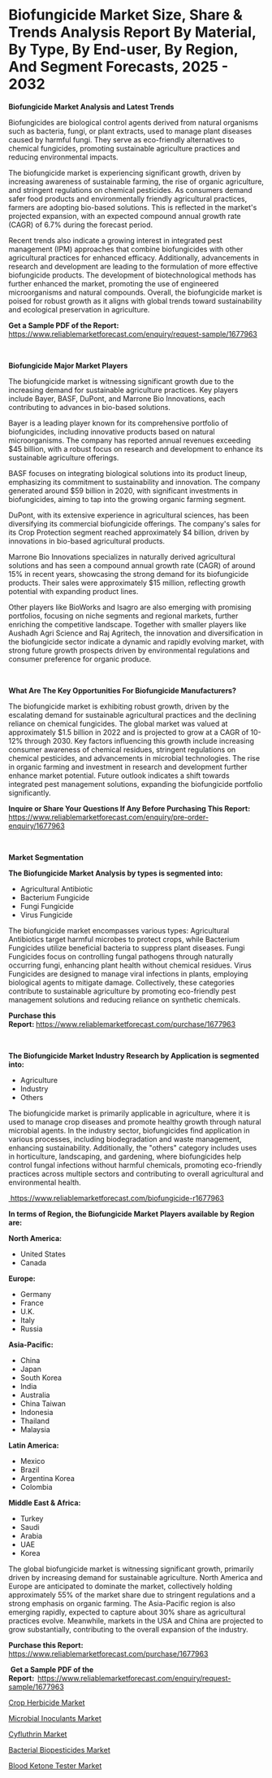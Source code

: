 <p><h1>Biofungicide Market Size, Share & Trends Analysis Report By Material, By Type, By End-user, By Region, And Segment Forecasts, 2025 - 2032</h1></p><p><strong>Biofungicide Market Analysis and Latest Trends</strong></p>
<p><p>Biofungicides are biological control agents derived from natural organisms such as bacteria, fungi, or plant extracts, used to manage plant diseases caused by harmful fungi. They serve as eco-friendly alternatives to chemical fungicides, promoting sustainable agriculture practices and reducing environmental impacts.</p><p>The biofungicide market is experiencing significant growth, driven by increasing awareness of sustainable farming, the rise of organic agriculture, and stringent regulations on chemical pesticides. As consumers demand safer food products and environmentally friendly agricultural practices, farmers are adopting bio-based solutions. This is reflected in the market's projected expansion, with an expected compound annual growth rate (CAGR) of 6.7% during the forecast period.</p><p>Recent trends also indicate a growing interest in integrated pest management (IPM) approaches that combine biofungicides with other agricultural practices for enhanced efficacy. Additionally, advancements in research and development are leading to the formulation of more effective biofungicide products. The development of biotechnological methods has further enhanced the market, promoting the use of engineered microorganisms and natural compounds. Overall, the biofungicide market is poised for robust growth as it aligns with global trends toward sustainability and ecological preservation in agriculture.</p></p>
<p><strong>Get a Sample PDF of the Report:&nbsp;</strong> <a href="https://www.reliablemarketforecast.com/enquiry/request-sample/1677963?utm_campaign=1903&utm_medium=2&utm_source=Github&utm_content=ia&utm_term=25032025&utm_id=biofungicide">https://www.reliablemarketforecast.com/enquiry/request-sample/1677963</a></p>
<p>&nbsp;</p>
<p><strong>Biofungicide Major Market Players</strong></p>
<p><p>The biofungicide market is witnessing significant growth due to the increasing demand for sustainable agriculture practices. Key players include Bayer, BASF, DuPont, and Marrone Bio Innovations, each contributing to advances in bio-based solutions.</p><p>Bayer is a leading player known for its comprehensive portfolio of biofungicides, including innovative products based on natural microorganisms. The company has reported annual revenues exceeding $45 billion, with a robust focus on research and development to enhance its sustainable agriculture offerings.</p><p>BASF focuses on integrating biological solutions into its product lineup, emphasizing its commitment to sustainability and innovation. The company generated around $59 billion in 2020, with significant investments in biofungicides, aiming to tap into the growing organic farming segment.</p><p>DuPont, with its extensive experience in agricultural sciences, has been diversifying its commercial biofungicide offerings. The company's sales for its Crop Protection segment reached approximately $4 billion, driven by innovations in bio-based agricultural products.</p><p>Marrone Bio Innovations specializes in naturally derived agricultural solutions and has seen a compound annual growth rate (CAGR) of around 15% in recent years, showcasing the strong demand for its biofungicide products. Their sales were approximately $15 million, reflecting growth potential with expanding product lines.</p><p>Other players like BioWorks and Isagro are also emerging with promising portfolios, focusing on niche segments and regional markets, further enriching the competitive landscape. Together with smaller players like Aushadh Agri Science and Raj Agritech, the innovation and diversification in the biofungicide sector indicate a dynamic and rapidly evolving market, with strong future growth prospects driven by environmental regulations and consumer preference for organic produce.</p></p>
<p>&nbsp;</p>
<p><strong>What Are The Key Opportunities For Biofungicide Manufacturers?</strong></p>
<p><p>The biofungicide market is exhibiting robust growth, driven by the escalating demand for sustainable agricultural practices and the declining reliance on chemical fungicides. The global market was valued at approximately $1.5 billion in 2022 and is projected to grow at a CAGR of 10-12% through 2030. Key factors influencing this growth include increasing consumer awareness of chemical residues, stringent regulations on chemical pesticides, and advancements in microbial technologies. The rise in organic farming and investment in research and development further enhance market potential. Future outlook indicates a shift towards integrated pest management solutions, expanding the biofungicide portfolio significantly.</p></p>
<p><strong>Inquire or Share Your Questions If Any Before Purchasing This Report:</strong> <a href="https://www.reliablemarketforecast.com/enquiry/pre-order-enquiry/1677963?utm_campaign=1903&utm_medium=2&utm_source=Github&utm_content=ia&utm_term=25032025&utm_id=biofungicide">https://www.reliablemarketforecast.com/enquiry/pre-order-enquiry/1677963</a></p>
<p>&nbsp;</p>
<p><strong>Market Segmentation</strong></p>
<p><strong>The Biofungicide Market Analysis by types is segmented into:</strong></p>
<p><ul><li>Agricultural Antibiotic</li><li>Bacterium Fungicide</li><li>Fungi Fungicide</li><li>Virus Fungicide</li></ul></p>
<p><p>The biofungicide market encompasses various types: Agricultural Antibiotics target harmful microbes to protect crops, while Bacterium Fungicides utilize beneficial bacteria to suppress plant diseases. Fungi Fungicides focus on controlling fungal pathogens through naturally occurring fungi, enhancing plant health without chemical residues. Virus Fungicides are designed to manage viral infections in plants, employing biological agents to mitigate damage. Collectively, these categories contribute to sustainable agriculture by promoting eco-friendly pest management solutions and reducing reliance on synthetic chemicals.</p></p>
<p><strong>Purchase this Report:&nbsp;</strong><a href="https://www.reliablemarketforecast.com/purchase/1677963?utm_campaign=1903&utm_medium=2&utm_source=Github&utm_content=ia&utm_term=25032025&utm_id=biofungicide">https://www.reliablemarketforecast.com/purchase/1677963</a></p>
<p>&nbsp;</p>
<p><strong>The Biofungicide Market Industry Research by Application is segmented into:</strong></p>
<p><ul><li>Agriculture</li><li>Industry</li><li>Others</li></ul></p>
<p><p>The biofungicide market is primarily applicable in agriculture, where it is used to manage crop diseases and promote healthy growth through natural microbial agents. In the industry sector, biofungicides find application in various processes, including biodegradation and waste management, enhancing sustainability. Additionally, the "others" category includes uses in horticulture, landscaping, and gardening, where biofungicides help control fungal infections without harmful chemicals, promoting eco-friendly practices across multiple sectors and contributing to overall agricultural and environmental health.</p></p>
<p><a href="https://www.reliablemarketforecast.com/biofungicide-r1677963?utm_campaign=1903&utm_medium=2&utm_source=Github&utm_content=ia&utm_term=25032025&utm_id=biofungicide">&nbsp;https://www.reliablemarketforecast.com/biofungicide-r1677963</a></p>
<p><strong>In terms of Region, the Biofungicide Market Players available by Region are:</strong></p>
<p>
    <p> <strong> North America: </strong>
        <ul>
            <li>United States</li>
            <li>Canada</li>
        </ul>
        </p> 
    <p> <strong> Europe: </strong>
        <ul>
            <li>Germany</li>
            <li>France</li>
            <li>U.K.</li>
            <li>Italy</li>
            <li>Russia</li>
        </ul>
        </p> 
    <p> <strong> Asia-Pacific: </strong>
        <ul>
            <li>China</li>
            <li>Japan</li>
            <li>South Korea</li>
            <li>India</li>
            <li>Australia</li>
            <li>China Taiwan</li>
            <li>Indonesia</li>
            <li>Thailand</li>
            <li>Malaysia</li>
        </ul>
        </p> 
    <p> <strong> Latin America: </strong>
        <ul>
            <li>Mexico</li>
            <li>Brazil</li>
            <li>Argentina Korea</li>
            <li>Colombia</li>
        </ul>
        </p> 
    <p> <strong> Middle East & Africa: </strong>
        <ul>
            <li>Turkey</li>
            <li>Saudi</li>
            <li>Arabia</li>
            <li>UAE</li>
            <li>Korea</li>
        </ul>
    </p>
    </p>
<p><p>The global biofungicide market is witnessing significant growth, primarily driven by increasing demand for sustainable agriculture. North America and Europe are anticipated to dominate the market, collectively holding approximately 55% of the market share due to stringent regulations and a strong emphasis on organic farming. The Asia-Pacific region is also emerging rapidly, expected to capture about 30% share as agricultural practices evolve. Meanwhile, markets in the USA and China are projected to grow substantially, contributing to the overall expansion of the industry.</p></p>
<p><strong>Purchase this Report: </strong><a href="https://www.reliablemarketforecast.com/purchase/1677963?utm_campaign=1903&utm_medium=2&utm_source=Github&utm_content=ia&utm_term=25032025&utm_id=biofungicide">https://www.reliablemarketforecast.com/purchase/1677963</a></p>
<p>&nbsp;<strong>Get a Sample PDF of the Report:&nbsp;&nbsp;</strong><a href="https://www.reliablemarketforecast.com/enquiry/request-sample/1677963?utm_campaign=1903&utm_medium=2&utm_source=Github&utm_content=ia&utm_term=25032025&utm_id=biofungicide">https://www.reliablemarketforecast.com/enquiry/request-sample/1677963</a></p>
<p><strong></strong></p>
<p><p><a href="https://github.com/negrocybul4w/Market-Research-Report-List-1/blob/main/crop-herbicide-market.md?utm_campaign=1903&utm_medium=2&utm_source=Github&utm_content=ia&utm_term=25032025&utm_id=biofungicide">Crop Herbicide Market</a></p><p><a href="https://github.com/landtmman/Market-Research-Report-List-1/blob/main/microbial-inoculants-market.md?utm_campaign=1903&utm_medium=2&utm_source=Github&utm_content=ia&utm_term=25032025&utm_id=biofungicide">Microbial Inoculants Market</a></p><p><a href="https://github.com/tigoryemm/Market-Research-Report-List-1/blob/main/cyfluthrin-market.md?utm_campaign=1903&utm_medium=2&utm_source=Github&utm_content=ia&utm_term=25032025&utm_id=biofungicide">Cyfluthrin Market</a></p><p><a href="https://github.com/keehnkaesssi/Market-Research-Report-List-1/blob/main/bacterial-biopesticides-market.md?utm_campaign=1903&utm_medium=2&utm_source=Github&utm_content=ia&utm_term=25032025&utm_id=biofungicide">Bacterial Biopesticides Market</a></p><p><a href="https://github.com/djoeamakeh/Market-Research-Report-List-1/blob/main/blood-ketone-tester-market.md?utm_campaign=1903&utm_medium=2&utm_source=Github&utm_content=ia&utm_term=25032025&utm_id=biofungicide">Blood Ketone Tester Market</a></p></p>